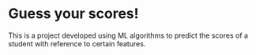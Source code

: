 ﻿# Guess your scores!
 This is a project developed using ML algorithms to predict the scores of a student with reference to certain features.
 

